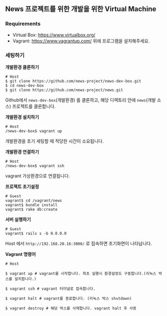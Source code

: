 ## News 프로젝트를 위한 개발을 위한 Virtual Machine

### Requirements
* Virtual Box: https://www.virtualbox.org/
* Vagrant: https://www.vagrantup.com/
위에 프로그램을 설치해주세요.

### 세팅하기
**개발환경 클론하기**
```{bash}
# Host
$ git clone https://github.com/news-project/news-dev-box.git
$ cd news-dev-box
$ git clone https://github.com/news-project/news.git
```
Github에서 `news-dev-box`(개발환경) 를 클론하고, 해당 디렉토리 안에 `news`(개발 소스) 프로젝트를 클론합니다.

**개발환경 설치하기**
```{bash}
# Host
/news-dev-box$ vagrant up
```
개발환경을 초기 세팅할 때 적당한 시간이 소요됩니다.

**개발환경 연결하기**
```{bash}
# Host
/news-dev-box$ vagrant ssh
```
vagrant 가상환경으로 연결됩니다.

**프로젝트 초기설정**
```{bash}
# Guest
vagrant$ cd /vagrant/news
vagrant$ bundle install
vagrant$ rake db:create
```

**서버 실행하기**
```{bash}
# Guest
vagrant$ rails s -b 0.0.0.0
```

Host 에서 `http://192.168.20.16:3000/` 로 접속하면 초기화면이 나타납니다.

**Vagrant 명령어**
```{bash}
# Host

$ vagrant up # vagrant를 시작합니다. 최초 실행시 환경설정도 구동합니다.(리눅스 박스를 설치합니다.)

$ vagrant ssh # vagrant 터미널로 접속합니다.

$ vagrant halt # vagrant를 종료합니다. (리눅스 박스 shutdown)

$ vagrant destroy # 해당 박스를 삭제합니다. vagrant halt 후 사용

```
